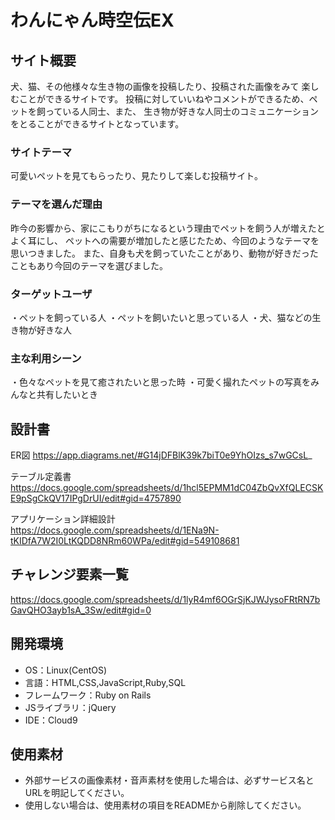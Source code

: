 # わんにゃん時空伝EX

## サイト概要
犬、猫、その他様々な生き物の画像を投稿したり、投稿された画像をみて
楽しむことができるサイトです。
投稿に対していいねやコメントができるため、ペットを飼っている人同士、また、
生き物が好きな人同士のコミュニケーションをとることができるサイトとなっています。

### サイトテーマ
可愛いペットを見てもらったり、見たりして楽しむ投稿サイト。

### テーマを選んだ理由
昨今の影響から、家にこもりがちになるという理由でペットを飼う人が増えたとよく耳にし、
ペットへの需要が増加したと感じたため、今回のようなテーマを思いつきました。
また、自身も犬を飼っていたことがあり、動物が好きだったこともあり今回のテーマを選びました。


### ターゲットユーザ
・ペットを飼っている人
・ペットを飼いたいと思っている人
・犬、猫などの生き物が好きな人

### 主な利用シーン
・色々なペットを見て癒されたいと思った時
・可愛く撮れたペットの写真をみんなと共有したいとき


## 設計書
ER図
https://app.diagrams.net/#G14jDFBlK39k7biT0e9YhOIzs_s7wGCsL_

テーブル定義書
https://docs.google.com/spreadsheets/d/1hcl5EPMM1dC04ZbQvXfQLECSKE9pSgCkQV17IPgDrUI/edit#gid=4757890

アプリケーション詳細設計
https://docs.google.com/spreadsheets/d/1ENa9N-tKIDfA7W2I0LtKQDD8NRm60WPa/edit#gid=549108681


## チャレンジ要素一覧
https://docs.google.com/spreadsheets/d/1lyR4mf6OGrSjKJWJysoFRtRN7bGavQHO3ayb1sA_3Sw/edit#gid=0

## 開発環境
- OS：Linux(CentOS)
- 言語：HTML,CSS,JavaScript,Ruby,SQL
- フレームワーク：Ruby on Rails
- JSライブラリ：jQuery
- IDE：Cloud9

## 使用素材
- 外部サービスの画像素材・音声素材を使用した場合は、必ずサービス名とURLを明記してください。
- 使用しない場合は、使用素材の項目をREADMEから削除してください。